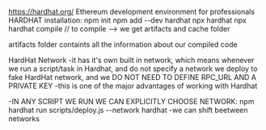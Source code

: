 https://hardhat.org/  Ethereum development environment for professionals
 HARDHAT installation:
npm init
npm add --dev hardhat
npx hardhat
npx hardhat compile // to compile --> we get artifacts and cache folder

artifacts folder containts all the information about our compiled code



HardHat Network -it has it's own built in network, which means whenever we run a script/task in Hardhat, and do not specify a network we deploy to fake HardHat network, and we DO NOT NEED TO DEFINE RPC_URL AND A PRIVATE KEY -this is one of the major advantages of working with Hardhat

-IN ANY SCRIPT WE RUN WE CAN EXPLICITLY CHOOSE NETWORK:
npm hardhat run scripts/deploy.js --network hardhat
-we can shift beetween networks